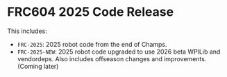 # FRC604 2025 Code Release

This includes:

- `FRC-2025`: 2025 robot code from the end of Champs.
- `FRC-2025-NEW`: 2025 robot code upgraded to use 2026 beta WPILib and vendordeps. Also includes offseason changes and improvements. (Coming later)
